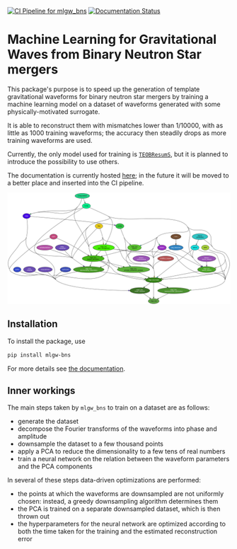 [![CI Pipeline for mlgw_bns](https://github.com/jacopok/mlgw_bns/actions/workflows/ci.yaml/badge.svg)](https://github.com/jacopok/mlgw_bns/actions/workflows/ci.yaml)
[![Documentation Status](https://readthedocs.org/projects/mlgw-bns/badge/?version=latest)](https://mlgw-bns.readthedocs.io/en/latest/?badge=latest)

# Machine Learning for Gravitational Waves from Binary Neutron Star mergers

This package's purpose is to speed up the generation of template gravitational waveforms for binary neutron star mergers by training a machine learning model on a dataset of waveforms generated with some physically-motivated surrogate.

It is able to reconstruct them with mismatches lower than 1/10000,
with as little as 1000 training waveforms; 
the accuracy then steadily drops as more training waveforms are used.

Currently, the only model used for training is [`TEOBResumS`](http://arxiv.org/abs/1806.01772),
but it is planned to introduce the possibility to use others.

The documentation is currently hosted [here](https://jacopok.github.io/index.html); 
in the future it will be moved to a better place and inserted into the CI pipeline.

![dependencygraph](mlgw_bns.svg)

## Installation

To install the package, use
```bash
pip install mlgw-bns
```

For more details see [the documentation](https://mlgw-bns.readthedocs.io/en/latest/usage_guides/install.html).

## Inner workings

The main steps taken by `mlgw_bns` to train on a dataset are as follows:

- generate the dataset 
- decompose the Fourier transforms of the waveforms into phase and amplitude
- downsample the dataset to a few thousand points
- apply a PCA to reduce the dimensionality to a few tens of real numbers
- train a neural network on the relation
    between the waveform parameters and the PCA components

In several of these steps data-driven optimizations are performed:

- the points at which the waveforms are downsampled are not uniformly chosen:
    instead, a greedy downsampling algorithm determines them
- the PCA is trained on a separate downsampled dataset, which is then thrown out
- the hyperparameters for the neural network are optimized according to both
    the time taken for the training and the estimated reconstruction error

